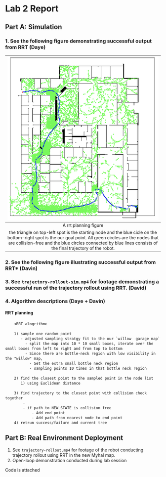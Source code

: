 # Lab 2 Report

## Part A: Simulation

### 1. See the following figure demonstrating successful output from RRT (Daye)

| ![rrt_planning](./results/rrt_planning.png)|
| :--: |
| A rrt planning figure
the triangle on top-left spot is the starting node and the blue cicle on the bottom-right spot is the our goal point. All green circles are the nodes that are collision-free and the blue circles connected by blue lines consists of the final trajectory of the robot. |

### 2. See the following figure illustrating successful output from RRT* (Davin)


### 3. See `trajectory-rollout-sim.mp4` for footage demonstrating a successful run of the trajectory rollout using RRT. (David)

### 4. Algorithm descriptions (Daye + Davin)

#### RRT planning 

       
        <RRT alogrithm>

        1) sample one random point
           - adjusted sampling stratgy fit to the our `willow  garage map`
             - split the map into 10 * 10 small boxes, iterate over the small boxes from left to right and from top to bottom 
             - Since there are bottle-neck region with low visibility in the "willow" map, 
               - Set the extra small bottle neck region 
               - sampling points 10 times in that bottle neck region 
  
        2) find the closest point to the sampled point in the node list
           1) using Euclidean distance

        3) find trajectory to the closest point with collision check together 
            - 
            - if path to NEW_STATE is collision free
                - Add end point
                - Add path from nearest node to end point
        4) retrun success/failure and current tree



## Part B: Real Environment Deployment

1. See `trajectory-rollout.mp4` for footage of the robot conducting trajectory rollout using RRT in the new Myhal map.
2. Open-loop demonstration conducted during lab session


Code is attached